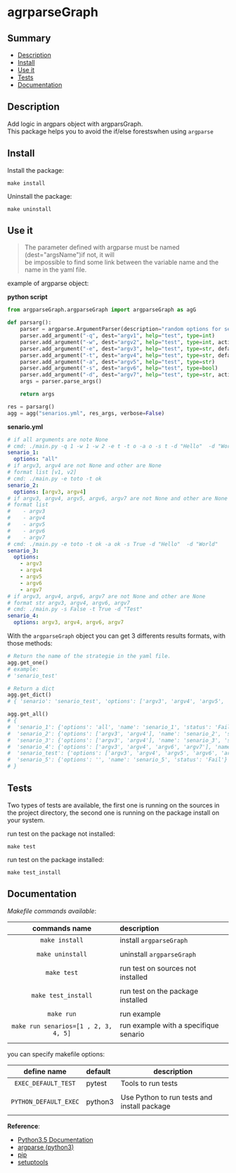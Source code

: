 # agrparseGraph

## Summary

- [Description](#description)
- [Install](#install)
- [Use it](#user-it)
- [Tests](#test)
- [Documentation](#documentation)

## Description
Add logic in argpars object with argparsGraph.  
This package helps you to avoid the if/else forestswhen using `argparse`

## Install

Install the package:
```shell
make install
```

Uninstall the package:
```shell
make uninstall
```

## Use it

> The parameter defined with argparse must be named (dest="argsName")if not, it will  
> be impossible to find some link between the variable name and the name in the yaml file.

example of argparse object:

**python script**
```python
from argparseGraph.argparseGraph import argparseGraph as agG

def parsarg():
    parser = argparse.ArgumentParser(description="random options for senarios")
    parser.add_argument("-q", dest="argv1", help="test", type=int)
    parser.add_argument("-w", dest="argv2", help="test", type=int, action='append')
    parser.add_argument("-e", dest="argv3", help="test", type=str, default="test3")
    parser.add_argument("-t", dest="argv4", help="test", type=str, default=False)
    parser.add_argument("-a", dest="argv5", help="test", type=str)
    parser.add_argument("-s", dest="argv6", help="test", type=bool)
    parser.add_argument("-d", dest="argv7", help="test", type=str, action='append')
    args = parser.parse_args()

    return args

res = parsarg()
agg = agg("senarios.yml", res_args, verbose=False)
```

**senario.yml**
```yaml
# if all arguments are note None
# cmd: ./main.py -q 1 -w 1 -w 2 -e t -t o -a o -s t -d "Hello"  -d "World"
senario_1:
  options: "all"
# if argv3, argv4 are not None and other are None
# format list [v1, v2]
# cmd: ./main.py -e toto -t ok
senario_2:
  options: [argv3, argv4]
# if argv3, argv4, argv5, argv6, argv7 are not None and other are None
# format list     
#    - argv3
#    - argv4
#    - argv5
#    - argv6
#    - argv7
# cmd: ./main.py -e toto -t ok -a ok -s True -d "Hello"  -d "World"
senario_3:
  options:
    - argv3
    - argv4
    - argv5
    - argv6
    - argv7
# if argv3, argv4, argv6, argv7 are not None and other are None
# format str argv3, argv4, argv6, argv7
# cmd: ./main.py -s False -t True -d "Test"
senario_4:
  options: argv3, argv4, argv6, argv7
```

With the `argparseGraph` object you can get 3 differents results formats,
with those methods:  
```python
# Return the name of the strategie in the yaml file.
agg.get_one()
# example:
# 'senario_test'

# Return a dict
agg.get_dict()
# { 'senario': 'senario_test', 'options': ['argv3', 'argv4', 'argv5', 'argv6', 'argv7'], 'status': None}

agg.get_all()
# {
#  'senario_1': {'options': 'all', 'name': 'senario_1', 'status': 'Fail'},
#  'senario_2': {'options': ['argv3', 'argv4'], 'name': 'senario_2', 'status': 'Fail'},
#  'senario_3': {'options': ['argv3', 'argv4'], 'name': 'senario_3', 'status': 'Fail'},
#  'senario_4': {'options': ['argv3', 'argv4', 'argv6', 'argv7'], 'name': 'senario_4', 'status': 'Fail'},
#  'senario_test': {'options': ['argv3', 'argv4', 'argv5', 'argv6', 'argv7'], 'name': 'senario_test', 'status': None},
#  'senario_5': {'options': '', 'name': 'senario_5', 'status': 'Fail'}
# }
```

## Tests

Two types of tests are available, the first one is running on the sources in the project directory,
the second one is running on the package install on your system.

run test on the package not installed:
```
make test
```

run test on the package installed:
```
make test_install
```


## Documentation

_Makefile commands available_:

|          **commands name**           | **description**                       |
|:------------------------------------:|:------------------------------------- |
|            `make install`            | install `argparseGraph`               |
|                                      |                                       |
|           `make uninstall`           | uninstall `argparseGraph`             |
|                                      |                                       |
|             `make test`              | run test on sources not installed     |
|                                      |                                       |
|         `make test_install`          | run test on the package installed     |
|                                      |                                       |
|              `make run`              | run example                           |
| `make run senarios=[1 , 2, 3, 4, 5]` | run example with a specifique senario |
|                                      |                                       |

you can specify makefile options:

|   **define name**   | **default** | **description**                             |
|:---------------------:|:----------- | ------------------------------------------- |
|  `EXEC_DEFAULT_TEST`  | pytest      | Tools to run tests                          |
|                       |             |                                             |
| `PYTHON_DEFAULT_EXEC` | python3     | Use Python to run tests and install package |
|                       |             |                                             |


__Reference__:

- [Python3.5 Documentation](https://www.python.org/downloads/release/python-350/)
- [argparse (python3)](https://docs.python.org/3/library/argparse.html)
- [pip](https://pip.pypa.io/en/stable/)
- [setuptools](https://setuptools.readthedocs.io/en/latest/)
